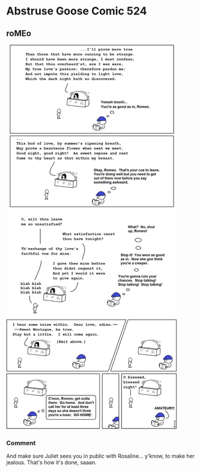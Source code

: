 # Abstruse Goose Comic 524
## roMEo

![image](but_i_would_make_a_great_mercutio.png)
### Comment
And make sure Juliet sees you in public with Rosaline... y'know, to make her jealous. That's how it's done, saaan.

